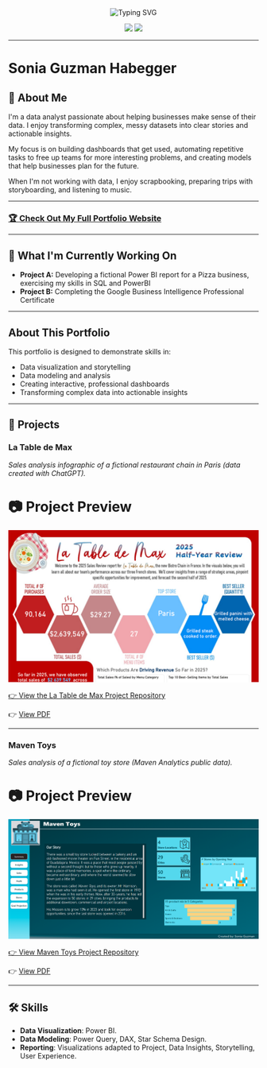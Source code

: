 
<div align="center">
  <!--  You can customize the typing text in the "lines=" section of the URL below -->
  <!--  For an ampersand (&), use &amp; (e.g., Analytics+%26+Optimization) -->
  <img src="https://readme-typing-svg.herokuapp.com?font=Fira+Code&pause=1000&color=2E9EF7&center=true&vCenter=true&width=435&lines=Data+Analyst+%7C+Business+Intelligence;Turning+Data+into+Actionable+Insights;Storytelling" alt="Typing SVG" />
</div>

<!-- 🔗 Update these links with your own social media and contact information -->
<p align="center">
  <a href="https://www.linkedin.com/in/sonia-guzmanhabegger/)"><img src="https://img.shields.io/badge/LinkedIn-Connect-blue?style=for-the-badge&logo=linkedin"></a>
  <a href="mailto:sonia.guzmanhabegger@gmail.com"><img src="https://img.shields.io/badge/Email-Contact-green?style=for-the-badge&logo=gmail"></a>
</p>

--- 
# Sonia Guzman Habegger

<!--Welcome! This repository contains the complete template for a professional, one-page data analysis portfolio website, hosted for free on GitHub Pages. -->

## 🚀 About Me 
I'm a data analyst passionate about helping businesses make sense of their data. I enjoy transforming complex, messy datasets into clear stories and actionable insights.

My focus is on building dashboards that get used, automating repetitive tasks to free up teams for more interesting problems, and creating models that help businesses plan for the future.

When I'm not working with data, I enjoy scrapbooking, preparing trips with storyboarding, and listening to music. 

---
<!-- 🌐 Replace "your-username" with your actual GitHub username -->
### [🏆 Check Out My Full Portfolio Website](https://your-username.github.io/)

---      
## 🔭 What I'm Currently Working On 

- **Project A:** Developing a fictional Power BI report for a Pizza business, exercising my skills in SQL and PowerBI  
- **Project B:** Completing the Google Business Intelligence Professional Certificate

--- 

## About This Portfolio

This portfolio is designed to demonstrate skills in:
- Data visualization and storytelling
- Data modeling and analysis
- Creating interactive, professional dashboards
- Transforming complex data into actionable insights

---


## 🚀 Projects

<!This template is set up to showcase your best work. You can easily customize the project cards in the `index.html` file. -->

### La Table de Max
*Sales analysis infographic of a fictional restaurant chain in Paris (data created with ChatGPT).*

# 📷 Project Preview
![Project Screenshot](./La_Table_de_Max_screenshot.png)

<a class="github-button"
   href="[https://github.com/your-username/your-repo-name](https://github.com/soniaguzmanhabegger/La-Table-de-Max)"
   data-icon="octicon-star"
   data-size="large"
   aria-label="Star your-repo-name on GitHub">

👉 [View the La Table de Max Project Repository](https://github.com/soniaguzmanhabegger/La_Table_de_Max)


👉 [View PDF](./La_Table_de_Max.pdf)



<a href="(https://github.com/soniaguzmanhabegger/La-Table-de-Max)" target="_blank" title="GitHub"><i class="fab fa-github"></i></a>

--- 


### Maven Toys
*Sales analysis of a fictional toy store (Maven Analytics public data).*

# 📷 Project Preview
![Project Screenshot](./Maven_Toys.png)


<a class="github-button"
   href="[https://github.com/your-username/your-repo-name](https://github.com/soniaguzmanhabegger/La-Table-de-Max)"
   data-icon="octicon-star"
   data-size="large"
   aria-label="Star your-repo-name on GitHub">


👉 [View Maven Toys Project Repository](https://github.com/soniaguzmanhabegger/Maven_Toys) 


👉 [View PDF](./Maven_Toys.pdf)


---

## 🛠️ Skills

- **Data Visualization**: Power BI.
- **Data Modeling**: Power Query, DAX, Star Schema Design.
- **Reporting**: Visualizations adapted to Project, Data Insights, Storytelling, User Experience.
<!--- **Data Analysis**: SQL, Python (Pandas), R, Excel, etc.-->

